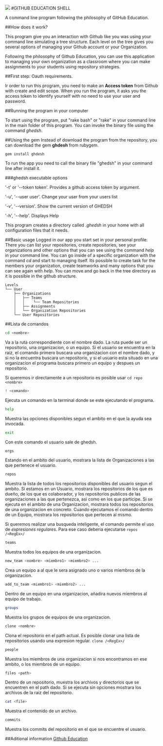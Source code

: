 ![](http://i125.photobucket.com/albums/p79/NooK1e_RG/ghedsh2_zpsdsdlzg1t.png)
#GITHUB EDUCATION SHELL

A command line program following the philosophy of GitHub Education.

##How does it work?

This program give you an interaction with Github like you was using your command line simulating a tree structure. Each level on the tree gives you several options of managing your Github account or your Organization.

Following the philosophy of Github Education, you can use this application to managing your own organization as a classroom where you can make assignments to your students using repository strategies.    

##First step: Oauth requirements.

Ir order to run this program, you need to make an **Access token** from Github with create and edit scope. When you run the program, it asks you the access token to identify yourself with no need to use your user and password.

##Running the program in your computer

To start using the program, put "rake bash" or "rake" in your command line in the main folder of this program. You can invoke the binary file using the command *ghedsh*.

##Using the gem
Instead of download the program from the repository, you can download the gem **ghdesh** from rubygem.

``gem install ghdesh``

To run the app you need to call the binary file "ghedsh" in your command line after install it.  

###ghedsh executable options

'-t' or '--token token'. Provides a github access token by argument.

'-u', '--user user'. Change your user from your users list

'-v', '--version'. Show the current version of GHEDSH

'-h', '--help'. Displays Help

This program creates a directory called *.ghedsh* in your home with all configuration files that it needs.


##Basic usage
Logged in our app you start set in your personal profile. There you can list your repositories, create repositories, see your organizations and other options that you can see using the command *help* in your command line. You can go inside of a specific organization with the command *cd* and start to managing itself. Its possible to create task for the members your organization, create teamworks and many options that you can see again with *help*. You can move and go back in the tree directory as it is possible in the github structure.

```
Levels
└── User
    ├── Organizations
    │   ├── Teams
    │   │    └── Team Repositories
    │   ├── Assignments
    │   └── Organization Repositories
    └── User Repositories
```

##Lista de comandos


```sh
cd <nombre>
```

Va a la ruta correspondiente con el nombre dado. La ruta puede ser un repositorio, una organizacion, o un equipo. Si el usuario se encuentra en la raiz, el comando primero buscara una organizacion con el nombre dado, y si no la encuentra buscara un repositorio, y si el usuario esta situado en una organizacion el programa buscara primero un equipo y despues un repositorio.

Si queremos ir directamente a un repositorio es posible usar `` cd repo <nombre> ``


```sh
! <comando>
```
Ejecuta un comando en la terminal donde se este ejecutando el programa.

```sh
help
```
Muestra las opciones disponibles segun el ambito en el que la ayuda sea invocada.
```sh
exit
```
Con este comando el usuario sale de ghedsh.

```sh
orgs
```
Estando en el ambito del usuario, mostrara la lista de Organizaciones a las que pertenece el usuario.

```sh
repos
```

Muestra la lista de todos los repositorios disponibles del usuario segun el ambito. Si estamos en un Usuario, mostrara los repositorios de los que es dueño, de los que es colaborador, y los repositorios publicos de las organizaciones a las que pertenezca, asi como en los que participe. Si se ejecuta en el ambito de una Organizacion, mostrara todos los repositorios de una organizacion en concreto. Cuando ejecutamos el comando dentro de un Equipo, mostrara los repositorios que pertecen al mismo.

Si queremos realizar una busqueda inteligente, el comando permite el uso de *expresiones regulares*. Para ese caso deberia ejecutarse ``repos /<RegEx>/``

```sh
teams
```
Muestra todos los equipos de una organizacion.

```sh
new_team <nombre> <miembro1> <miembro2> ...
```
Crea un equipo a al que le sera asignado uno o varios miembros de la organizacion.

```sh
add_to_team <miembro1> <miembro2> ...
```
Dentro de un equipo en una organizacion, añadira nuevos miembros al equipo de trabajo.

```sh
groups
```
Muestra los grupos de equipos de una organizacion.

```sh
clone <nombre>
```
Clona el repositorio en el path actual. Es posible clonar una lista de repositorios usando una expresion regular. ``clone /<RegEx>/``

```sh
people
```
Muestra los miembros de una organizacion si nos encontramos en ese ambito, o los miembros de un equipo.

```sh
files <path>
```
Dentro de un repositorio, muestra los archivos y directorios que se encuentren en el path dado. Si se ejecuta sin opciones mostrara los archivos de la raiz del repositorio.

```sh
cat <file>
```
Muestra el contenido de un archivo.

```sh
commits
```
Muestra los commits del repositorio en el que se encuentre el usuario.






##Aditional information
[Github Education](https://education.github.com/)
